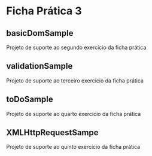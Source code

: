 # Ficha Prática 3

## basicDomSample

Projeto de suporte ao segundo exercício da ficha prática

## validationSample

Projeto de suporte ao terceiro exercício da ficha prática

## toDoSample

Projeto de suporte ao quarto exercício da ficha prática

## XMLHttpRequestSampe

Projeto de suporte ao quinto exercício da ficha prática

